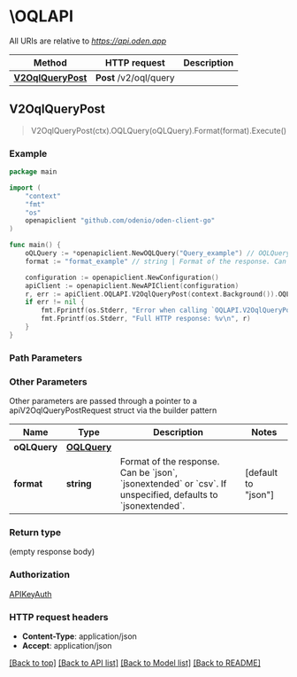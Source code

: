 # \OQLAPI

All URIs are relative to *https://api.oden.app*

Method | HTTP request | Description
------------- | ------------- | -------------
[**V2OqlQueryPost**](OQLAPI.md#V2OqlQueryPost) | **Post** /v2/oql/query | 



## V2OqlQueryPost

> V2OqlQueryPost(ctx).OQLQuery(oQLQuery).Format(format).Execute()





### Example

```go
package main

import (
	"context"
	"fmt"
	"os"
	openapiclient "github.com/odenio/oden-client-go"
)

func main() {
	oQLQuery := *openapiclient.NewOQLQuery("Query_example") // OQLQuery | 
	format := "format_example" // string | Format of the response. Can be `json`, `jsonextended` or `csv`. If unspecified, defaults to `jsonextended`.  (optional) (default to "json")

	configuration := openapiclient.NewConfiguration()
	apiClient := openapiclient.NewAPIClient(configuration)
	r, err := apiClient.OQLAPI.V2OqlQueryPost(context.Background()).OQLQuery(oQLQuery).Format(format).Execute()
	if err != nil {
		fmt.Fprintf(os.Stderr, "Error when calling `OQLAPI.V2OqlQueryPost``: %v\n", err)
		fmt.Fprintf(os.Stderr, "Full HTTP response: %v\n", r)
	}
}
```

### Path Parameters



### Other Parameters

Other parameters are passed through a pointer to a apiV2OqlQueryPostRequest struct via the builder pattern


Name | Type | Description  | Notes
------------- | ------------- | ------------- | -------------
 **oQLQuery** | [**OQLQuery**](OQLQuery.md) |  | 
 **format** | **string** | Format of the response. Can be &#x60;json&#x60;, &#x60;jsonextended&#x60; or &#x60;csv&#x60;. If unspecified, defaults to &#x60;jsonextended&#x60;.  | [default to &quot;json&quot;]

### Return type

 (empty response body)

### Authorization

[APIKeyAuth](../README.md#APIKeyAuth)

### HTTP request headers

- **Content-Type**: application/json
- **Accept**: application/json

[[Back to top]](#) [[Back to API list]](../README.md#documentation-for-api-endpoints)
[[Back to Model list]](../README.md#documentation-for-models)
[[Back to README]](../README.md)

